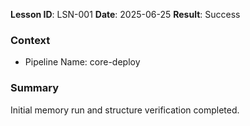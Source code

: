 **Lesson ID**: LSN-001
**Date**: 2025-06-25
**Result**: Success

### Context
- Pipeline Name: core-deploy

### Summary
Initial memory run and structure verification completed.
